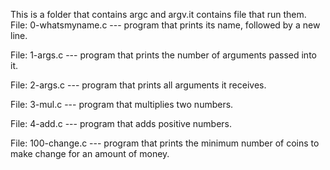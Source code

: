 This is a folder that contains argc and argv.it contains file that run them. 
File: 0-whatsmyname.c --- program that prints its name, followed by a new line.

File: 1-args.c --- program that prints the number of arguments passed into it.

File: 2-args.c --- program that prints all arguments it receives.

File: 3-mul.c --- program that multiplies two numbers.

File: 4-add.c --- program that adds positive numbers.

File: 100-change.c --- program that prints the minimum number of coins to make change for an amount of money.